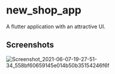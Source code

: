 # new_shop_app

A flutter application with an attractive UI.

## Screenshots
![Screenshot_2021-06-07-19-27-51-34_558bf60659145e014b50b35154246f6f](https://user-images.githubusercontent.com/58231570/121030261-f3a41180-c7c6-11eb-9995-e1b8c08170cc.jpg)

